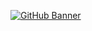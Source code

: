 [![GitHub Banner](https://cdn.discordapp.com/attachments/1106143248075980843/1108031691626393801/dopemods.png)](https://github.com/your-profile-link)
